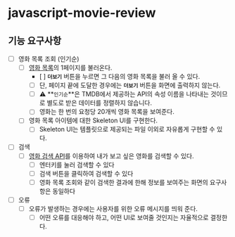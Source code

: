 # javascript-movie-review

## 기능 요구사항

- [ ] 영화 목록 조회 (인기순)
  - [ ] [영화 목록](https://developers.themoviedb.org/3/movies/get-popular-movies)의 1페이지를 불러온다.
    - [ ] **`더보기`** 버튼을 누르면 그 다음의 영화 목록을 불러 올 수 있다.
    - [ ] 단, 페이지 끝에 도달한 경우에는 **`더보기`** 버튼을 화면에 출력하지 않는다.
    - [ ] ⚠️ **`인기순`**은 TMDB에서 제공하는 API의 속성 이름을 나타내는 것이므로 별도로 받은 데이터를 정렬하지 않습니다.
    - [ ] 영화는 한 번의 요청당 20개씩 영화 목록을 보여준다.
  - [ ] 영화 목록 아이템에 대한 Skeleton UI를 구현한다.
    - [ ] Skeleton UI는 템플릿으로 제공되는 파일 이외로 자유롭게 구현할 수 있다.
- [ ] 검색
  - [ ] [영화 검색 API](https://developers.themoviedb.org/3/search/search-movies)를 이용하여 내가 보고 싶은 영화를 검색할 수 있다.
    - [ ] 엔터키를 눌러 검색할 수 있다
    - [ ] 검색 버튼을 클릭하여 검색할 수 있다
    - [ ] 영화 목록 조회와 같이 검색한 결과에 한해 정보를 보여주는 화면의 요구사항은 동일하다
- [ ] 오류
  - [ ] 오류가 발생하는 경우에는 사용자를 위한 오류 메시지를 띄워 준다.
    - [ ] 어떤 오류를 대응해야 하고, 어떤 UI로 보여줄 것인지는 자율적으로 결정한다.
